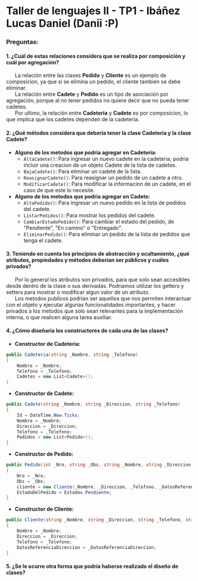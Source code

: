 # Taller de lenguajes II - TP1 - Ibáñez Lucas Daniel (Danii :P)

### Preguntas:

#### 1. ¿Cuál de estas relaciones considera que se realiza por composición y cuál por agregación?
&nbsp;&nbsp;&nbsp;&nbsp;&nbsp;&nbsp;La relación entre las clases **Pedido** y **Cliente** es un ejemplo de composicion, ya que si se elimina un pedido, el cliente tambien se debe eliminar.  
&nbsp;&nbsp;&nbsp;&nbsp;&nbsp;&nbsp;La relación entre **Cadete** y **Pedido** es un tipo de asociación por agregación, porque al no tener pedidos no quiere decir que no pueda tener cadetes.  
&nbsp;&nbsp;&nbsp;&nbsp;&nbsp;&nbsp;Por ultimo, la relación entre **Cadeteria** y **Cadete** es por composicion, lo que implica que los cadetes dependen de la cadeteria.

#### 2. ¿Qué métodos considera que debería tener la clase Cadetería y la clase Cadete?
- **Alguno de los metodos que podria agregar en Cadeteria:**  
    - `AltaCadete()`: Para ingresar un nuevo cadete en la cadeteria, podria incluir una creacion de un objeto Cadete de la lista de cadetes.  
    - `BajaCadete()`: Para eliminar un cadete de la lista.  
    - `ReasignarCadete()`: Para reasignar un pedido de un cadete a otro.  
    - `ModificarCadete()`: Para modificar la informacion de un cadete, en el caso de que este lo necesite.  
- **Alguno de los metodos que podria agregar en Cadete:**  
    - `AltaPedido()`: Para ingresar un nuevo pedido en la lista de pedidos del cadete.  
    - `ListarPedidos()`: Para mostrar los pedidos del cadete.  
    - `CambiarEstadoPedido()`: Para cambiar el estado del pedido, de "Pendiente", "En camino" o "Entregado".  
    - `EliminarPedido()`: Para eliminar un pedido de la lista de pedidos que tenga el cadete.  

#### 3. Teniendo en cuenta los principios de abstracción y ocultamiento, ¿qué atributos, propiedades y métodos deberían ser públicos y cuáles privados?
&nbsp;&nbsp;&nbsp;&nbsp;&nbsp;&nbsp;Por lo general los atributos son privados, para que solo sean accesibles desde dentro de la clase o sus derivadas. Podriamos utilizar los getters y setters para mostrar o modificar algun valor de un atributo.  
&nbsp;&nbsp;&nbsp;&nbsp;&nbsp;&nbsp;Los metodos publicos podrian ser aquellos que nos permiten interactuar con el objeto y ejecutar algunas funcionalidades importantes, y hacer privados a los metodos que solo sean relevantes para la implementación interna, o que realicen alguna tarea auxiliar.  

#### 4. ¿Cómo diseñaría los constructores de cada una de las clases?
- **Constructor de Cadeteria:**
```csharp
public Cadeteria(string _Nombre, string _Telefono)
{
    Nombre = _Nombre;
    Telefono = _Telefono;
    Cadetes = new List<Cadete>();
}
```
- **Constructor de Cadete:**
```csharp
public Cadete(string _Nombre, string _Direccion, string _Telefono)
{
    Id = DateTime.Now.Ticks;
    Nombre = _Nombre;
    Direccion = _Direccion;
    Telefono = _Telefono;
    Pedidos = new List<Pedido>();
}
```
- **Constructor de Pedido:**
```csharp
public Pedido(int _Nro, string _Obs, string _Nombre, string _Direccion, string _Telefono, string _DatosReferenciaDireccion)
{
    Nro = _Nro;
    Obs = _Obs;
    cliente = new Cliente(_Nombre, _Direccion, _Telefono, _DatosReferenciaDireccion);
    EstadoDelPedido = Estados.Pendiente;
}
```
- **Constructor de Cliente:**
```csharp
public Cliente(string _Nombre, string _Direccion, string _Telefono, string _DatosReferenciaDireccion) 
{
    Nombre = _Nombre;
    Direccion = _Direccion;
    Telefono = _Telefono;
    DatosReferenciaDireccion = _DatosReferenciaDireccion;
}
```  
#### 5. ¿Se le ocurre otra forma que podría haberse realizado el diseño de clases?